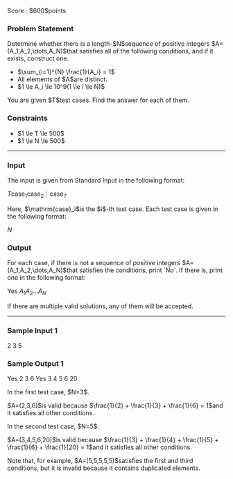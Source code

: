 
<div>

<span>

<span>

<p>
Score : $600$points
</p>

<div>

<section>

### **Problem Statement**

<p>
Determine whether there is a length-$N$sequence of positive integers $A=(A_1,A_2,\dots,A_N)$that satisfies all of the following conditions, and if it exists, construct one.
</p>

<ul>

<li>
$\sum_{i=1}^{N} \frac{1}{A_i} = 1$
</li>

<li>
All elements of $A$are distinct.
</li>

<li>
$1 \le A_i \le 10^9(1 \le i \le N)$
</li>

</ul>

<p>
You are given $T$test cases. Find the answer for each of them.
</p>

</section>

</div>

<div>

<section>

### **Constraints**

<ul>

<li>
$1 \le T \le 500$
</li>

<li>
$1 \le N \le 500$
</li>

</ul>

</section>

</div>

---

<div>

<div>

<section>

### **Input**

<p>
The input is given from Standard Input in the following format:
</p>

<div>

$T$$\mathrm{case}_1$$\mathrm{case}_2$$\vdots$$\mathrm{case}_T$
</div>

<p>
Here, $\mathrm{case}_i$is the $i$-th test case. Each test case is given in the following format:
</p>

<div>

$N$
</div>

</section>

</div>

<div>

<section>

### **Output**

<p>
For each case, if there is not a sequence of positive integers $A=(A_1,A_2,\dots,A_N)$that satisfies the conditions, print `No`. If there is, print one in the following format:
</p>

<div>

Yes
$A_1$$A_2$$\dots$$A_N$
</div>

<p>
If there are multiple valid solutions, any of them will be accepted.
</p>

</section>

</div>

</div>

---

<div>

<section>

### **Sample Input 1**

<div>

2
3
5

</div>

</section>

</div>

<div>

<section>

### **Sample Output 1**

<div>

Yes
2 3 6 
Yes
3 4 5 6 20 

</div>

<p>
In the first test case, $N=3$.
</p>

<p>
$A=(2,3,6)$is valid because $\frac{1}{2} + \frac{1}{3} + \frac{1}{6} = 1$and it satisfies all other conditions.
</p>

<p>
In the second test case, $N=5$.
</p>

<p>
$A=(3,4,5,6,20)$is valid because $\frac{1}{3} + \frac{1}{4} + \frac{1}{5} + \frac{1}{6} + \frac{1}{20} = 1$and it satisfies all other conditions.
</p>

<p>
Note that, for example, $A=(5,5,5,5,5)$satisfies the first and third conditions, but it is invalid because it contains duplicated elements.
</p>

</section>

</div>

</span>

</span>

</div>
